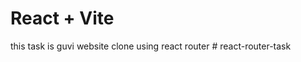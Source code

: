 # React + Vite

this task is guvi website clone using react router 
#   r e a c t - r o u t e r - t a s k  
 